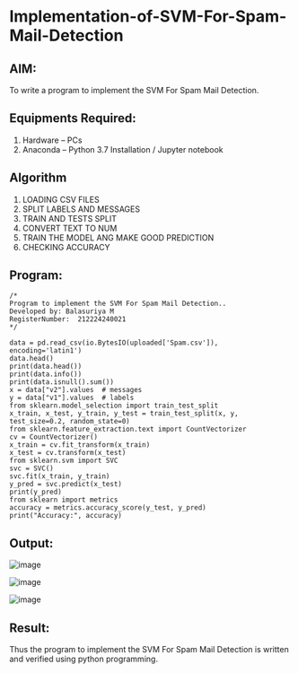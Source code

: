 # Implementation-of-SVM-For-Spam-Mail-Detection

## AIM:
To write a program to implement the SVM For Spam Mail Detection.

## Equipments Required:
1. Hardware – PCs
2. Anaconda – Python 3.7 Installation / Jupyter notebook

## Algorithm
1. LOADING CSV FILES
2. SPLIT LABELS AND MESSAGES
3. TRAIN AND TESTS SPLIT
4. CONVERT TEXT TO NUM
5. TRAIN THE MODEL ANG MAKE GOOD PREDICTION
6. CHECKING ACCURACY

## Program:
```
/*
Program to implement the SVM For Spam Mail Detection..
Developed by: Balasuriya M
RegisterNumber:  212224240021
*/
```
```
data = pd.read_csv(io.BytesIO(uploaded['Spam.csv']), encoding='latin1')
data.head()
print(data.head())
print(data.info())
print(data.isnull().sum())
x = data["v2"].values  # messages
y = data["v1"].values  # labels
from sklearn.model_selection import train_test_split
x_train, x_test, y_train, y_test = train_test_split(x, y, test_size=0.2, random_state=0)
from sklearn.feature_extraction.text import CountVectorizer
cv = CountVectorizer()
x_train = cv.fit_transform(x_train)
x_test = cv.transform(x_test)
from sklearn.svm import SVC
svc = SVC()
svc.fit(x_train, y_train)
y_pred = svc.predict(x_test)
print(y_pred)
from sklearn import metrics
accuracy = metrics.accuracy_score(y_test, y_pred)
print("Accuracy:", accuracy)
```

## Output:

![image](https://github.com/user-attachments/assets/7a3cc03a-6c06-43bc-8594-e005b6bcda1d)

![image](https://github.com/user-attachments/assets/c97fd6d9-17c9-4d89-891c-eca2413201fb)

![image](https://github.com/user-attachments/assets/ef0fa100-c082-4c4d-ae82-03040995258f)

## Result:
Thus the program to implement the SVM For Spam Mail Detection is written and verified using python programming.
